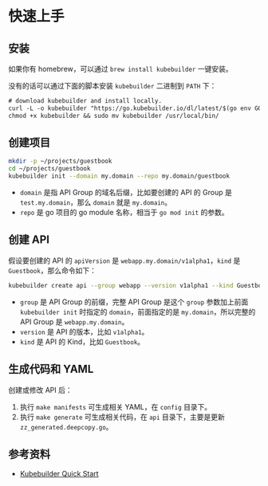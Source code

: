 # 快速上手

## 安装

如果你有 homebrew，可以通过 `brew install kubebuilder` 一键安装。

没有的话可以通过下面的脚本安装 `kubebuilder` 二进制到 `PATH` 下：

```txt
# download kubebuilder and install locally.
curl -L -o kubebuilder "https://go.kubebuilder.io/dl/latest/$(go env GOOS)/$(go env GOARCH)"
chmod +x kubebuilder && sudo mv kubebuilder /usr/local/bin/
```

## 创建项目

```bash
mkdir -p ~/projects/guestbook
cd ~/projects/guestbook
kubebuilder init --domain my.domain --repo my.domain/guestbook
```

- `domain` 是指 API Group 的域名后缀，比如要创建的 API 的 Group 是 `test.my.domain`，那么 `domain` 就是 `my.domain`。
- `repo` 是 go 项目的 go module 名称，相当于 `go mod init` 的参数。

## 创建 API

假设要创建的 API 的 `apiVersion` 是 `webapp.my.domain/v1alpha1`，`kind` 是 `Guestbook`，那么命令如下：

```bash
kubebuilder create api --group webapp --version v1alpha1 --kind Guestbook
```

- `group` 是 API Group 的前缀，完整 API Group 是这个 `group` 参数加上前面 `kubebuilder init` 时指定的 `domain`，前面指定的是 `my.domain`，所以完整的 API Group 是 `webapp.my.domain`。
- `version` 是 API 的版本，比如 `v1alpha1`。
- `kind` 是 API 的 Kind，比如 `Guestbook`。


## 生成代码和 YAML

创建或修改 API 后：
1. 执行 `make manifests` 可生成相关 YAML，在 `config` 目录下。
2. 执行 `make generate` 可生成相关代码，在 `api` 目录下，主要是更新 `zz_generated.deepcopy.go`。

## 参考资料

- [Kubebuilder Quick Start](https://book.kubebuilder.io/quick-start)

